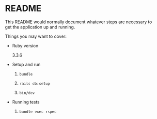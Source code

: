 # README

This README would normally document whatever steps are necessary to get the
application up and running.

Things you may want to cover:

* Ruby version

   3.3.6

* Setup and run

  1. `bundle`

  2. `rails db:setup`

  3. `bin/dev`

* Running tests

  1. `bundle exec rspec`
